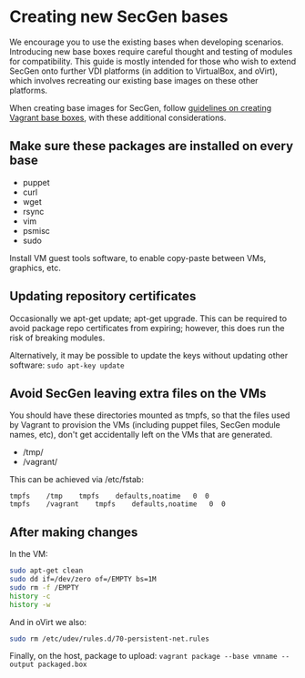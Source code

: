 # Creating new SecGen bases

We encourage you to use the existing bases when developing scenarios. Introducing new base boxes require careful thought and testing of modules for compatibility. This guide is mostly intended for those who wish to extend SecGen onto further VDI platforms (in addition to VirtualBox, and oVirt), which involves recreating our existing base images on these other platforms.

When creating base images for SecGen, follow [guidelines on creating Vagrant base boxes](https://www.vagrantup.com/docs/boxes/base.html), with these additional considerations.

## Make sure these packages are installed on every base
- puppet
- curl
- wget
- rsync
- vim
- psmisc
- sudo

Install VM guest tools software, to enable copy-paste between VMs, graphics, etc.

## Updating repository certificates

Occasionally we apt-get update; apt-get upgrade. This can be required to avoid package repo certificates from expiring; however, this does run the risk of breaking modules.

Alternatively, it may be possible to update the keys without updating other software: `sudo apt-key update`

## Avoid SecGen leaving extra files on the VMs
You should have these directories mounted as tmpfs, so that the files used by Vagrant to provision the VMs (including puppet files, SecGen module names, etc), don't get accidentally left on the VMs that are generated.
- /tmp/
- /vagrant/

This can be achieved via /etc/fstab:

```
tmpfs    /tmp    tmpfs    defaults,noatime   0  0
tmpfs    /vagrant    tmpfs    defaults,noatime   0  0
```

## After making changes

In the VM:

```bash
sudo apt-get clean
sudo dd if=/dev/zero of=/EMPTY bs=1M
sudo rm -f /EMPTY
history -c
history -w
```
And in oVirt we also:
```bash
sudo rm /etc/udev/rules.d/70-persistent-net.rules
```

Finally, on the host, package to upload:
`vagrant package --base vmname --output packaged.box`
